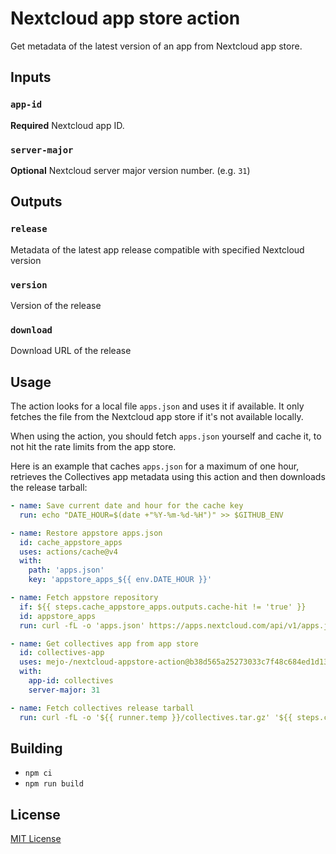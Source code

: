 # Nextcloud app store action

Get metadata of the latest version of an app from Nextcloud app store.

## Inputs

### `app-id`

**Required** Nextcloud app ID.

### `server-major`

**Optional** Nextcloud server major version number. (e.g. `31`)

## Outputs

### `release`

Metadata of the latest app release compatible with specified Nextcloud version

### `version`

Version of the release

### `download`

Download URL of the release

## Usage

The action looks for a local file `apps.json` and uses it if available. It only
fetches the file from the Nextcloud app store if it's not available locally.

When using the action, you should fetch `apps.json` yourself and cache it, to
not hit the rate limits from the app store.

Here is an example that caches `apps.json` for a maximum of one hour, retrieves
the Collectives app metadata using this action and then downloads the release
tarball:

```yaml
- name: Save current date and hour for the cache key
  run: echo "DATE_HOUR=$(date +"%Y-%m-%d-%H")" >> $GITHUB_ENV

- name: Restore appstore apps.json
  id: cache_appstore_apps
  uses: actions/cache@v4
  with:
    path: 'apps.json'
    key: 'appstore_apps_${{ env.DATE_HOUR }}'

- name: Fetch appstore repository
  if: ${{ steps.cache_appstore_apps.outputs.cache-hit != 'true' }}
  id: appstore_apps
  run: curl -fL -o 'apps.json' https://apps.nextcloud.com/api/v1/apps.json

- name: Get collectives app from app store
  id: collectives-app
  uses: mejo-/nextcloud-appstore-action@b38d565a25273033c7f48c684ed1d13cb08da270 # v1.0.0
  with:
    app-id: collectives
    server-major: 31

- name: Fetch collectives release tarball
  run: curl -fL -o '${{ runner.temp }}/collectives.tar.gz' '${{ steps.collectives-app.outputs.download }}'
```

## Building

- `npm ci`
- `npm run build`

## License

[MIT License](LICENSE)

